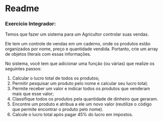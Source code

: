 # Readme



### Exercício Integrador:

Temos que fazer um sistema para um Agricultor controlar suas vendas. 

Ele tem um controle de vendas em um caderno, onde os produtos estão organizados por nome, preço e quantidade vendida. Portanto, crie um array de objetos literais com essas informações.

No sistema, você tem que adicionar uma função (ou várias) que realize os seguintes passos:



1. Calcular o lucro total de todos os produtos;
2. Permitir pesquisar um produto pelo nome e calcular seu lucro total;
3. Permite receber um valor e indicar todos os produtos que venderam mais que esse valor;
4. Classifique todos os produtos pela quantidade de dinheiro que geraram.
5. Encontre um produto e atribua a ele um novo valor (reutilize o código que permite encontrar o produto pelo nome).
6. Calcule o lucro total após pagar 45% do lucro em impostos.